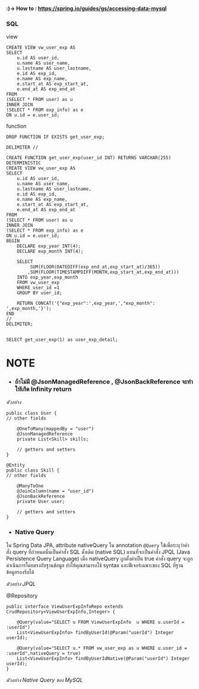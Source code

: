 #### :)-> How to : https://spring.io/guides/gs/accessing-data-mysql 

### SQL
view

    CREATE VIEW vw_user_exp AS
    SELECT
        u.id AS user_id,
        u.name AS user_name,
        u.lastname AS user_lastname,
        e.id AS exp_id,
        e.name AS exp_name,
        e.start_at AS exp_start_at,
        e.end_at AS exp_end_at
    FROM
    (SELECT * FROM user) as u
    INNER JOIN
    (SELECT * FROM exp_info) as e
    ON u.id = e.user_id;
function

    DROP FUNCTION IF EXISTS get_user_exp;

    DELIMITER //
        
    CREATE FUNCTION get_user_exp(user_id INT) RETURNS VARCHAR(255) DETERMINISTIC
    CREATE VIEW vw_user_exp AS
    SELECT
        u.id AS user_id,
        u.name AS user_name,
        u.lastname AS user_lastname,
        e.id AS exp_id,
        e.name AS exp_name,
        e.start_at AS exp_start_at,
        e.end_at AS exp_end_at
    FROM
    (SELECT * FROM user) as u
    INNER JOIN
    (SELECT * FROM exp_info) as e
    ON u.id = e.user_id;
	BEGIN
		DECLARE exp_year INT(4);
		DECLARE exp_month INT(4);

		SELECT 
			 SUM(FLOOR(DATEDIFF(exp_end_at,exp_start_at)/365))
			,SUM(FLOOR(TIMESTAMPDIFF(MONTH,exp_start_at,exp_end_at)))
 		INTO exp_year,exp_month
		FROM vw_user_exp
		WHERE user_id =1
		GROUP BY user_id;

		RETURN CONCAT('{"exp_year":',exp_year,',"exp_month": ',exp_month,'}');
	END
	// 
	DELIMITER;


    SELECT get_user_exp(1) as user_exp_detail;

# **NOTE**

* ### **ถ้าไม่มี @JsonManagedReference , @JsonBackReference จะทำใหัเกิด Infinity return**

_ตัวอย่าง_
```@Entity
public class User {
// other fields

    @OneToMany(mappedBy = "user")
    @JsonManagedReference
    private List<Skill> skills;

    // getters and setters
}

@Entity
public class Skill {
// other fields

    @ManyToOne
    @JoinColumn(name = "user_id")
    @JsonBackReference
    private User user;

    // getters and setters
}
```
* ### Native Query

ใน Spring Data JPA, attribute nativeQuery ใน annotation `@Query` ใช้เพื่อระบุว่าคำสั่ง query ที่กำหนดนั้นเป็นคำสั่ง SQL ดั้งเดิม (native SQL) แทนที่จะเป็นคำสั่ง JPQL (Java Persistence Query Language) เมื่อ nativeQuery ถูกตั้งค่าเป็น true คำสั่ง query จะถูกดำเนินการโดยตรงกับฐานข้อมูล ทำให้คุณสามารถใช้ syntax และฟีเจอร์เฉพาะของ SQL ที่ฐานข้อมูลรองรับได้

_ตัวอย่าง JPQL_

@Repository

    public interface ViewUserExpInfoRepo extends CrudRepository<ViewUserExpInfo,Integer> {

        @Query(value="SELECT u FROM ViewUserExpInfo  u WHERE u.userId = :userId")
        List<ViewUserExpInfo> findByUserId(@Param("userId") Integer userId);

        @Query(value="SELECT u.* FROM vw_user_exp as u WHERE u.user_id = :userId",nativeQuery = true)
        List<ViewUserExpInfo> findByUserIdNative(@Param("userId") Integer userId);
    }

_ตัวอย่าง Native Query ของ MySQL_

